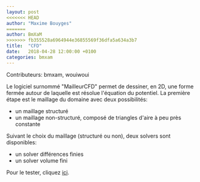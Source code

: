 ```yaml
---
layout: post
<<<<<<< HEAD
author: "Maxime Bouyges"
=======
author: BmXaM
>>>>>>> fb355528a6964944e36855569f36dfa5a634a3b7
title:  "CFD"
date:   2018-04-28 12:00:00 +0100
categories: bmxam
---
```

Contributeurs: bmxam, wouiwoui

Le logiciel surnommé "MailleurCFD" permet de dessiner, en 2D, une forme fermée autour de laquelle est résolue l'équation du potentiel. La première étape est le maillage du domaine avec deux possibilités:
* un maillage structuré
* un maillage non-structuré, composé de triangles d'aire à peu près constante

Suivant le choix du maillage (structuré ou non), deux solvers sont disponibles:
* un solver différences finies
* un solver volume fini

Pour le tester, cliquez [ici][mailleurCFD-url].

[mailleurCFD-url]: https://jacknbob.fr/bmxam/projects/mailleurCFD.jar
